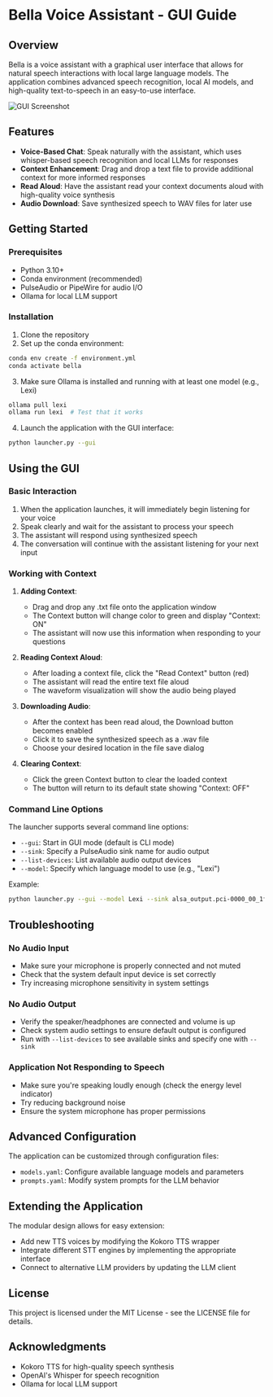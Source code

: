 # Bella Voice Assistant - GUI Guide

## Overview

Bella is a voice assistant with a graphical user interface that allows for natural speech interactions with local large language models. The application combines advanced speech recognition, local AI models, and high-quality text-to-speech in an easy-to-use interface.

![GUI Screenshot](https://placeholder-for-screenshot.png)

## Features

- **Voice-Based Chat**: Speak naturally with the assistant, which uses whisper-based speech recognition and local LLMs for responses
- **Context Enhancement**: Drag and drop a text file to provide additional context for more informed responses
- **Read Aloud**: Have the assistant read your context documents aloud with high-quality voice synthesis
- **Audio Download**: Save synthesized speech to WAV files for later use


## Getting Started

### Prerequisites

- Python 3.10+
- Conda environment (recommended)
- PulseAudio or PipeWire for audio I/O
- Ollama for local LLM support

### Installation

1. Clone the repository
2. Set up the conda environment:
```bash
conda env create -f environment.yml
conda activate bella
```

3. Make sure Ollama is installed and running with at least one model (e.g., Lexi)
```bash
ollama pull lexi
ollama run lexi  # Test that it works
```

4. Launch the application with the GUI interface:
```bash
python launcher.py --gui
```

## Using the GUI

### Basic Interaction

1. When the application launches, it will immediately begin listening for your voice
2. Speak clearly and wait for the assistant to process your speech
3. The assistant will respond using synthesized speech
4. The conversation will continue with the assistant listening for your next input

### Working with Context

1. **Adding Context**:
   - Drag and drop any .txt file onto the application window
   - The Context button will change color to green and display "Context: ON"
   - The assistant will now use this information when responding to your questions

2. **Reading Context Aloud**:
   - After loading a context file, click the "Read Context" button (red) 
   - The assistant will read the entire text file aloud
   - The waveform visualization will show the audio being played

3. **Downloading Audio**:
   - After the context has been read aloud, the Download button becomes enabled
   - Click it to save the synthesized speech as a .wav file
   - Choose your desired location in the file save dialog

4. **Clearing Context**:
   - Click the green Context button to clear the loaded context
   - The button will return to its default state showing "Context: OFF"

### Command Line Options

The launcher supports several command line options:

- `--gui`: Start in GUI mode (default is CLI mode)
- `--sink`: Specify a PulseAudio sink name for audio output
- `--list-devices`: List available audio output devices
- `--model`: Specify which language model to use (e.g., "Lexi")

Example:
```bash
python launcher.py --gui --model Lexi --sink alsa_output.pci-0000_00_1f.3.analog-stereo
```

## Troubleshooting

### No Audio Input

- Make sure your microphone is properly connected and not muted
- Check that the system default input device is set correctly
- Try increasing microphone sensitivity in system settings

### No Audio Output

- Verify the speaker/headphones are connected and volume is up
- Check system audio settings to ensure default output is configured
- Run with `--list-devices` to see available sinks and specify one with `--sink`

### Application Not Responding to Speech

- Make sure you're speaking loudly enough (check the energy level indicator)
- Try reducing background noise
- Ensure the system microphone has proper permissions


## Advanced Configuration

The application can be customized through configuration files:

- `models.yaml`: Configure available language models and parameters
- `prompts.yaml`: Modify system prompts for the LLM behavior

## Extending the Application

The modular design allows for easy extension:

- Add new TTS voices by modifying the Kokoro TTS wrapper
- Integrate different STT engines by implementing the appropriate interface
- Connect to alternative LLM providers by updating the LLM client

## License

This project is licensed under the MIT License - see the LICENSE file for details.

## Acknowledgments

- Kokoro TTS for high-quality speech synthesis
- OpenAI's Whisper for speech recognition
- Ollama for local LLM support